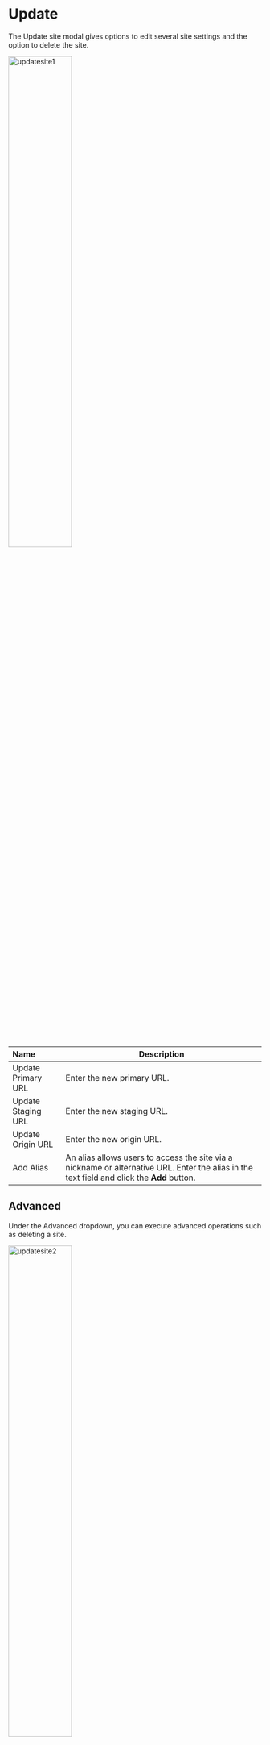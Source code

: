 # Update

The Update site modal gives options to edit several site settings and the option to delete the site.

<img src="../../../../images/updatesite1.jpg" alt="updatesite1" style="width: 50%; display: block"></a>
  
**Name** | **Description** 
:--- | ---
Update Primary URL | Enter the new primary URL.
Update Staging URL | Enter the new staging URL.
Update Origin URL | Enter the new origin URL.
Add Alias | An alias allows users to access the site via a nickname or alternative URL. Enter the alias in the text field and click the **Add** button.

## Advanced
  
Under the Advanced dropdown, you can execute advanced operations such as deleting a site.   
  
<img src="../../../../images/updatesite2.jpg" alt="updatesite2" style="width: 50%; display: block"></a>	

**Name** | **Description** 
:--- | ---
Delete | To remove your site, type **DELETE** in all caps into the field and click the red Delete button.

!!! Note:
Deleting a site will permanently remove the site and all of its content and cannot be undone.
!!!

## Confirm

Once you have completed all the fields, click **Submit** to apply your changes.
	
	


